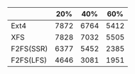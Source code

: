 |           | 20%  | 40%  | 60%  |
|-----------|------|------|------|
| Ext4      | 7872 | 6764 | 5412 |
| XFS       | 7828 | 7032 | 5505 |
| F2FS(SSR) | 6377 | 5452 | 2385 |
| F2FS(LFS) | 4646 | 3081 | 1951 |
